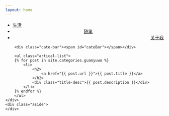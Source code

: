 ```yaml
---
layout: home
---
```


<div class="index-content guanyuwo">
    <div class="section">
        <ul class="artical-cate">
            <li><a href="/"><span>生活</span></a></li>
            <li style="text-align:center"><a href="/suibi"><span>随笔</span></a></li>
            <li class="on" style="text-align:right"><a href="/guanyuwo"><span>关于我</span></a></li>
        </ul>

        <div class="cate-bar"><span id="cateBar"></span></div>

        <ul class="artical-list">
        {% for post in site.categories.guanyuwo %}
            <li>
                <h2>
                    <a href="{{ post.url }}">{{ post.title }}</a>
                </h2>
                <div class="title-desc">{{ post.description }}</div>
            </li>
        {% endfor %}
        </ul>
    </div>
    <div class="aside">
    </div>
</div>
